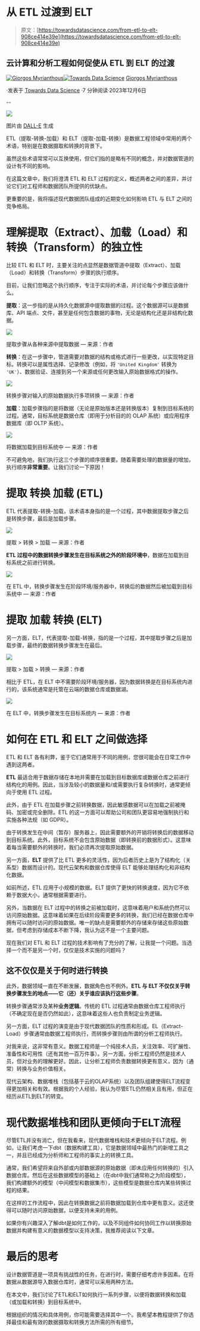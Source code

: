 # 从 ETL 过渡到 ELT

> 原文：[https://towardsdatascience.com/from-etl-to-elt-908ce414e39e](https://towardsdatascience.com/from-etl-to-elt-908ce414e39e)

## 云计算和分析工程如何促使从 ETL 到 ELT 的过渡

[](https://gmyrianthous.medium.com/?source=post_page-----908ce414e39e--------------------------------)[![Giorgos Myrianthous](../Images/ff4b116e4fb9a095ce45eb064fde5af3.png)](https://gmyrianthous.medium.com/?source=post_page-----908ce414e39e--------------------------------)[](https://towardsdatascience.com/?source=post_page-----908ce414e39e--------------------------------)[![Towards Data Science](../Images/a6ff2676ffcc0c7aad8aaf1d79379785.png)](https://towardsdatascience.com/?source=post_page-----908ce414e39e--------------------------------) [Giorgos Myrianthous](https://gmyrianthous.medium.com/?source=post_page-----908ce414e39e--------------------------------)

·发表于 [Towards Data Science](https://towardsdatascience.com/?source=post_page-----908ce414e39e--------------------------------) ·7 分钟阅读·2023年12月6日

--

![](../Images/0ac0bf0fce07c34df7fbef6780fafd48.png)

图片由 [DALL-E](https://labs.openai.com/s/R6GmBJ0EmCXudKsPuIGJBBjC) 生成

ETL（提取-转换-加载）和 ELT（提取-加载-转换）是数据工程领域中常用的两个术语，特别是在数据摄取和转换的背景下。

虽然这些术语常常可以互换使用，但它们指的是略有不同的概念，并对数据管道的设计有不同的影响。

在这篇文章中，我们将澄清 ETL 和 ELT 过程的定义，概述两者之间的差异，并讨论它们对工程师和数据团队所提供的优缺点。

更重要的是，我将描述现代数据团队组成的近期变化如何影响 ETL 与 ELT 之间的竞争格局。

# 理解提取（Extract）、加载（Load）和转换（Transform）的独立性

比较 ETL 和 ELT 时，主要关注的点显然是数据管道中提取（Extract）、加载（Load）和转换（Transform）步骤的执行顺序。

目前，让我们忽略这个执行顺序，专注于实际的术语，并讨论每个步骤应该做什么。

**提取**：这一步指的是从持久化数据源中提取数据的过程。这个数据源可以是数据库、API 端点、文件，甚至是任何包含数据的事物，无论是结构化还是非结构化数据。

![](../Images/0597c90624f0c4ce980c643cd446760e.png)

提取步骤从各种来源中提取数据 — 来源：作者

**转换**：在这一步骤中，管道需要对数据的结构或格式进行一些更改，以实现特定目标。转换可以是属性选择、记录修改（例如，将 `'United Kingdom'` 转换为 `'UK'`）、数据验证、连接到另一个来源或任何更改输入原始数据格式的操作。

![](../Images/372d7612ff232255970411d5221e2bb2.png)

转换步骤对输入的原始数据执行多项转换 — 来源：作者

**加载**：加载步骤指的是将数据（无论是原始版本还是转换版本）复制到目标系统的过程。通常，目标系统是数据仓库（即用于分析目的的 OLAP 系统）或应用程序数据库（即 OLTP 系统）。

![](../Images/49ac9c6dacc34330fd0d1c0eeccb603c.png)

将数据加载到目标系统中 — 来源：作者

不可避免地，我们执行这三个步骤的顺序很重要。随着需要处理的数据量的增加，执行顺序**非常重要**。让我们讨论一下原因！

# 提取 转换 加载 (ETL)

ETL 代表提取-转换-加载，该术语本身指的是一个过程，其中数据提取步骤之后是转换步骤，最后是加载步骤。

![](../Images/f5e35d6364d32efa0dff5a7e34001419.png)

提取 > 转换 > 加载 — 来源：作者

**ETL 过程中的数据转换步骤发生在目标系统之外的阶段环境中**，数据在加载到目标系统之前进行转换。

![](../Images/59d25d822800782094142b9f125ba6d4.png)

在 ETL 中，转换步骤发生在阶段环境/服务器中，转换后的数据然后被加载到目标系统中 — 来源：作者

# 提取 加载 转换 (ELT)

另一方面，ELT，代表提取-加载-转换，指的是一个过程，其中提取步骤之后是加载步骤，最终的数据转换步骤发生在最后。

![](../Images/012425c87835bf10111dfb931e89b6c8.png)

提取 > 加载 > 转换 — 来源：作者

相比于 ETL，在 ELT 中不需要阶段环境/服务器，因为数据转换是在目标系统内进行的，该系统通常是托管在云端的数据仓库或数据湖。

![](../Images/08acc1825c942f4402581f1d379bc0a0.png)

在 ELT 中，转换步骤发生在目标系统内 — 来源：作者

# 如何在 ETL 和 ELT 之间做选择

ETL 和 ELT 各有利弊，鉴于它们通常用于不同的用例，您很可能会在日常工作中遇到这两者。

**ETL** 最适合用于数据存储在本地并需要在加载到目标数据库或数据仓库之前进行结构化的用例。因此，当涉及较小的数据量和/或需要执行复杂转换时，通常更倾向于使用 ETL 过程。

此外，由于 ETL 在加载步骤之前转换数据，因此敏感数据可以在加载之前被掩码、加密或完全删除。ETL 的这一方面可以帮助公司和团队更容易地强制执行和实施各种法规（如 GDPR）。

由于转换发生在中间（暂存）服务器上，因此需要额外的开销将转换后的数据移动到目标系统。此外，目标系统不会包含原始数据（即转换前的数据形式）。这意味着每当需要额外的转换时，我们必须再次提取原始数据。

另一方面，**ELT** 提供了比 ETL 更多的灵活性，因为后者历史上是为了结构化（关系型）数据而设计的。现代云架构和数据仓库使得 ELT 能够处理结构化和非结构化数据。

如前所述，ETL 应用于小规模的数据。ELT 提供了更快的转换速度，因为它不依赖于数据大小，通常根据需要进行。

另外，当数据在 ELT 过程中的转换之前被加载时，这意味着用户和系统仍然可以访问原始数据。这意味着如果在后续阶段需要更多的转换，我们已经在数据仓库中拥有可以随时访问的原始数据。唯一的缺点是需要额外的存储来存储这些原始数据，但考虑到存储成本不断下降，我认为这不是一个主要问题。

现在我们对 ETL 和 ELT 过程的技术影响有了充分的了解，让我提一个问题。当选择一个而不是另一个时，仅仅是技术实施的问题吗？

## 这不仅仅是关于何时进行转换

此外，数据领域一直在不断发展，数据角色也不例外。**ETL 与 ELT 不仅仅关乎转换步骤发生的地点——它（还）关乎谁应该执行这些步骤**。

转换步骤通常涉及某种**业务逻辑**。传统的 ETL 过程通常由数据仓库工程师执行（不确定现在是否仍然如此），这意味着这些人也负责制定业务逻辑。

另一方面，ELT 过程的演变是由于现代数据团队的性质和形成。EL（Extract-Load）步骤通常由数据工程师执行，而转换步骤则由所谓的分析工程师执行。

对我来说，这非常有意义。数据工程师是一个纯技术人员，关注效率、可扩展性、准备性和可用性（还有其他一百万件事）。另一方面，分析工程师仍然是技术人员，但对业务的理解更好。因此，让分析工程师负责数据转换更有意义，因为（通常）转换与业务价值相关。

现代云架构、数据堆栈（包括基于云的OLAP系统）以及团队组建使得ELT流程变得更加相关和有效。根据我的个人经验，我认为尽管ETL仍然相关且有用，但正在经历从ETL到ELT的转变。

# 现代数据堆栈和团队更倾向于ELT流程

尽管ETL并没有消亡，但在我看来，现代数据堆栈和技术更倾向于ELT流程。例如，让我们考虑一下dbt（数据构建工具），它是数据领域中最热门的新增工具之一，并且已经成为分析师和工程师的事实上的转换工具。

通常，我们希望将来自外部或内部数据源的原始数据（即未应用任何转换的）引入数据仓库。然后在这些数据模型的基础上（在dbt中我们通常称之为阶段模型），我们构建额外的模型（中间模型和数据集市），这些模型是数据仓库内某些转换过程的结果。

在这样的工作流程中，因此在转换数据之前将数据加载到仓库中更有意义。这还使得可以随时访问原始数据，以便支持未来的用例。

如果你有兴趣深入了解dbt是如何工作的，以及不同组件如何协同工作以转换原始数据并构建有意义的数据模型以支持决策，我推荐阅读以下文章。

# 最后的思考

设计数据管道是一项具有挑战性的任务，在进行时，需要仔细考虑许多因素。在将数据从数据源导入数据仓库时，通常可以采用两种方法。

在本文中，我们讨论了ETL和ELT如何执行一系列步骤，以便将数据转换和加载（或加载和转换）到目标系统中。

根据组织的情况和具体用例，你可能需要选择其中一个。我希望本教程提供了你选择最佳和最有效的数据摄取和转换方法所需的所有细节。
